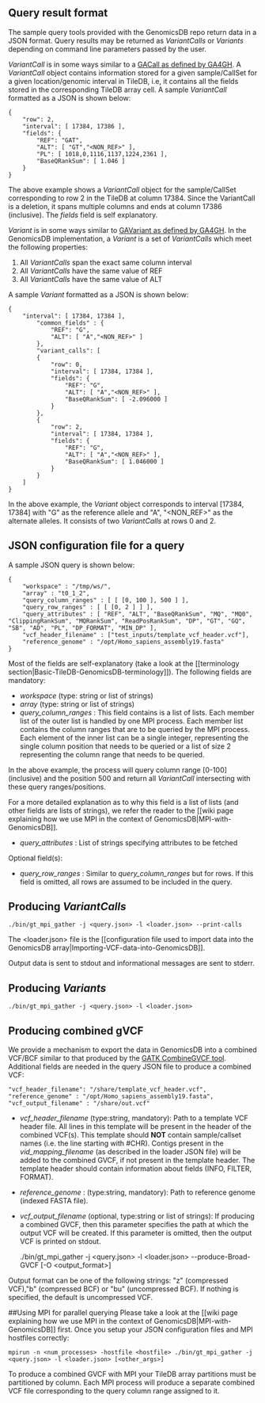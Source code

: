 ## Query result format
The sample query tools provided with the GenomicsDB repo return data in a JSON format. Query results may be returned as 
_VariantCalls_ or _Variants_ depending on command line parameters passed by the user.

_VariantCall_ is in some ways similar to a [GACall as defined by 
GA4GH](http://ga4gh.org/ga4gh_api.html#/schema/org.ga4gh.GACall). A _VariantCall_ object contains information stored for 
a given sample/CallSet for a given location/genomic interval in TileDB, i.e, it contains all the fields stored in the 
corresponding TileDB array cell. A sample _VariantCall_ formatted as a JSON is shown below:

    {
        "row": 2,
        "interval": [ 17384, 17386 ],
        "fields": {
            "REF": "GAT",
            "ALT": [ "GT","<NON_REF>" ],
            "PL": [ 1018,0,1116,1137,1224,2361 ],
            "BaseQRankSum": [ 1.046 ]
        }
    }

The above example shows a _VariantCall_ object for the sample/CallSet corresponding to row 2 in the TileDB at column
17384. Since the VariantCall is a deletion, it spans multiple columns and ends at column 17386 (inclusive). The _fields_ 
field is self explanatory.

_Variant_ is in some ways similar to [GAVariant as defined by 
GA4GH](http://ga4gh.org/ga4gh_api.html#/schema/org.ga4gh.GAVariant). In the GenomicsDB implementation, a _Variant_ is a 
set of _VariantCalls_ which meet the following properties:

1. All _VariantCalls_ span the exact same column interval
1. All _VariantCalls_ have the same value of REF
1. All _VariantCalls_ have the same value of ALT

A sample _Variant_ formatted as a JSON is shown below:

    {
        "interval": [ 17384, 17384 ],
            "common_fields" : {
                "REF": "G",
                "ALT": [ "A","<NON_REF>" ]
            },
            "variant_calls": [
            {
                "row": 0,
                "interval": [ 17384, 17384 ],
                "fields": {
                    "REF": "G",
                    "ALT": [ "A","<NON_REF>" ],
                    "BaseQRankSum": [ -2.096000 ]
                }
            },
            {
                "row": 2,
                "interval": [ 17384, 17384 ],
                "fields": {
                    "REF": "G",
                    "ALT": [ "A","<NON_REF>" ],
                    "BaseQRankSum": [ 1.046000 ]
                }
            }
        ]
    }

In the above example, the _Variant_ object corresponds to interval [17384, 17384] with "G" as the reference allele and 
"A", "<NON_REF>" as the alternate alleles. It consists of two _VariantCalls_ at rows 0 and 2.

## JSON configuration file for a query
A sample JSON query is shown below:

    {
        "workspace" : "/tmp/ws/",
        "array" : "t0_1_2",
        "query_column_ranges" : [ [ [0, 100 ], 500 ] ],
        "query_row_ranges" : [ [ [0, 2 ] ] ],
        "query_attributes" : [ "REF", "ALT", "BaseQRankSum", "MQ", "MQ0", "ClippingRankSum", "MQRankSum", "ReadPosRankSum", "DP", "GT", "GQ", "SB", "AD", "PL", "DP_FORMAT", "MIN_DP" ],
        "vcf_header_filename" : ["test_inputs/template_vcf_header.vcf"],
        "reference_genome" : "/opt/Homo_sapiens_assembly19.fasta"
    }

Most of the fields are self-explanatory (take a look at the [[terminology section|Basic-TileDB-GenomicsDB-terminology]]).
The following fields are mandatory:
* _workspace_ (type: string or list of strings)
* _array_ (type: string or list of strings)
* _query_column_ranges_ : This field contains is a list of lists. Each member list of the outer list is handled by one 
MPI process. Each member list contains the column ranges that are to be queried by the MPI process. Each element of the 
inner list can be a single integer, representing the single column position that needs to be queried or a list of size 2 
representing the column range that needs to be queried.

In the above example, the process will query column range \[0-100\] (inclusive) and the position 500 and return all 
_VariantCall_ intersecting with these query ranges/positions.

For a more detailed explanation as to why this field is a list of lists (and other fields are lists of strings), we 
refer the reader to the [[wiki page explaining how we use MPI in the context of GenomicsDB|MPI-with-GenomicsDB]].
* _query_attributes_ : List of strings specifying attributes to be fetched

Optional field(s):
* _query_row_ranges_ : Similar to _query_column_ranges_ but for rows. If this field is omitted, all rows are assumed 
to be included in the query.

## Producing _VariantCalls_

    ./bin/gt_mpi_gather -j <query.json> -l <loader.json> --print-calls

The \<loader.json\> file is the 
[[configuration file used to import data into the GenomicsDB array|Importing-VCF-data-into-GenomicsDB]].

Output data is sent to stdout and informational messages are sent to stderr.

## Producing _Variants_

    ./bin/gt_mpi_gather -j <query.json> -l <loader.json>

## Producing combined gVCF
We provide a mechanism to export the data in GenomicsDB into a combined VCF/BCF similar to that produced by the [GATK 
CombineGVCF 
tool](https://www.broadinstitute.org/gatk/guide/tooldocs/org_broadinstitute_gatk_tools_walkers_variantutils_CombineGVCFs.php).  
Additional fields are needed in the query JSON file to produce a combined VCF:

    "vcf_header_filename": "/share/template_vcf_header.vcf",
    "reference_genome" : "/opt/Homo_sapiens_assembly19.fasta",
    "vcf_output_filename" : "/share/out.vcf"

* _vcf_header_filename_ (type:string, mandatory): Path to a template VCF header file. All lines in this template will be 
present in the header of the combined VCF(s). This template should **NOT** contain sample/callset names (i.e. the line
starting with #CHR). Contigs present in the _vid_mapping_filename_ (as described in the loader JSON file) will be added 
to the combined GVCF, if not present in the template header. The template header should contain information about fields 
(INFO, FILTER, FORMAT).
* _reference_genome_ : (type:string, mandatory): Path to reference genome (indexed FASTA file).
* _vcf_output_filename_ (optional, type:string or list of strings): If producing a combined GVCF, then this parameter 
specifies the path at which the output VCF will be created. If this parameter is omitted, then the output VCF is printed 
on stdout.
 


    ./bin/gt_mpi_gather -j <query.json> -l <loader.json> --produce-Broad-GVCF [-O <output_format>]

Output format can be one of the following strings: "z" (compressed VCF),"b" (compressed BCF) or "bu" (uncompressed BCF). 
If nothing is specified, the default is uncompressed VCF.

##Using MPI for parallel querying
Please take a look at the [[wiki page explaining how we use MPI in the context of GenomicsDB|MPI-with-GenomicsDB]] 
first. Once you setup your JSON configuration files and MPI hostfiles correctly:
    
    mpirun -n <num_processes> -hostfile <hostfile> ./bin/gt_mpi_gather -j <query.json> -l <loader.json> [<other_args>]

To produce a combined GVCF with MPI your TileDB array partitions must be partitioned by column. Each MPI 
process will produce a separate combined VCF file corresponding to the query column range assigned to it.

